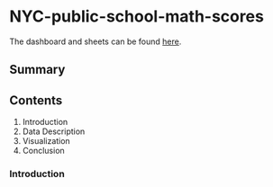 # NYC-public-school-math-scores

The dashboard and sheets can be found [here](https://incidentreports.uchicago.edu/).

## Summary


## Contents
1. Introduction
2. Data Description
3. Visualization
4. Conclusion

### Introduction
